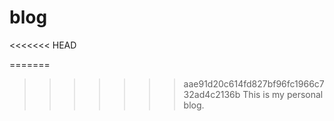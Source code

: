 blog
====
<<<<<<< HEAD

=======
>>>>>>> aae91d20c614fd827bf96fc1966c732ad4c2136b
This is my personal blog.
